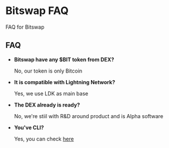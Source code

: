 # Bitswap FAQ

FAQ for Bitswap

## FAQ

- **Bitswap have any $BIT token from DEX?**

    No, our token is only Bitcoin
  
- **It is compatible with Lightning Network?**
  
    Yes, we use LDK as main base


- **The DEX already is ready?**

    No, we're stiil with R&D around product and is Alpha software


- **You've CLI?**

    Yes, you can check [here](https://github.com/BitSwap-BiFi/Bitswap-core/tree/main#via-cli-command)
